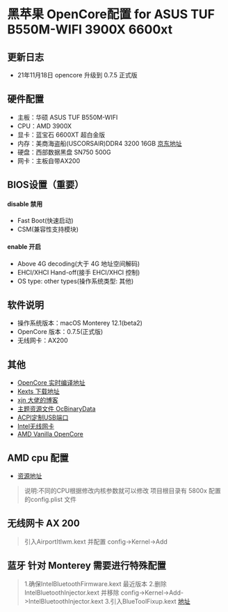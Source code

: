 # 黑苹果 OpenCore配置 for ASUS TUF B550M-WIFI 3900X 6600xt

## 更新日志
- 21年11月18日 opencore 升级到 0.7.5 正式版  

## 硬件配置
- 主板：华硕 ASUS TUF B550M-WIFI
- CPU：AMD 3900X
- 显卡：蓝宝石 6600XT 超白金版
- 内存：美商海盗船(USCORSAIR)DDR4 3200 16GB [京东地址](https://item.jd.com/7706381.html)
- 硬盘：西部数据黑盘 SN750 500G
- 网卡：主板自带AX200

## BIOS设置（重要）
#### disable 禁用
- Fast Boot(快速启动)
- CSM(兼容性支持模块)
#### enable 开启
- Above 4G decoding(大于 4G 地址空间解码)
- EHCI/XHCI Hand-off(接手 EHCI/XHCI 控制)
- OS type: other types(操作系统类型: 其他)

## 软件说明
- 操作系统版本：macOS Monterey 12.1(beta2)
- OpenCore 版本：0.7.5(正式版)
- 无线网卡：AX200

## 其他
- [OpenCore 实时编译地址](https://github.com/williambj1/OpenCore-Factory/releases)
- [Kexts 下载地址](https://gitee.com/evu/Easy-Kexts)
- [xjn 大佬的博客](https://blog.xjn819.com/?p=543)
- [主题资源文件 OcBinaryData](https://github.com/acidanthera/OcBinaryData)
- [ACPI定制USB端口](https://github.com/daliansky/OC-little/blob/master/15-ACPI%E5%AE%9A%E5%88%B6USB%E7%AB%AF%E5%8F%A3/README.md)
- [Intel无线网卡](
https://github.com/OpenIntelWireless/itlwm/releases)
- [AMD Vanilla OpenCore](https://github.com/AMD-OSX/AMD_Vanilla)

## AMD cpu 配置
- [资源地址](https://github.com/AMD-OSX/AMD_Vanilla)
 > 说明:不同的CPU根据修改内核参数就可以修改
 > 项目根目录有 5800x 配置的config.plist 文件

## 无线网卡 AX 200
 > 引入AirportItlwm.kext 并配置 config->Kernel->Add

## 蓝牙 针对 Monterey 需要进行特殊配置
 > 1.确保IntelBluetoothFirmware.kext 最近版本
 > 2.删除IntelBluetoothInjector.kext 并移除 config->Kernel->Add->IntelBluetoothInjector.kext
 > 3.引入BlueToolFixup.kext [地址](https://github.com/acidanthera/BrcmPatchRAM)
